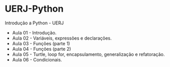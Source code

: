 # UERJ-Python
Introdução a Python - UERJ

* Aula 01 - Introdução.
* Aula 02 - Variáveis, expressões e declarações.
* Aula 03 - Funções (parte 1)
* Aula 04 - Funções (parte 2)
* Aula 05 - Turtle, loop for, encapsulamento, generalização e refatoração.
* Aula 06 - Condicionais.
